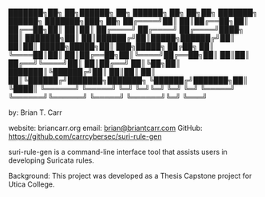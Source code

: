 
███████╗██╗   ██╗██████╗ ██╗      ██████╗ ██╗   ██╗██╗     ███████╗     ██████╗ ███████╗███╗   ██╗
██╔════╝██║   ██║██╔══██╗██║      ██╔══██╗██║   ██║██║     ██╔════╝    ██╔════╝ ██╔════╝████╗  ██║
███████╗██║   ██║██████╔╝██║█████╗██████╔╝██║   ██║██║     █████╗█████╗██║  ███╗█████╗  ██╔██╗ ██║
╚════██║██║   ██║██╔══██╗██║╚════╝██╔══██╗██║   ██║██║     ██╔══╝╚════╝██║   ██║██╔══╝  ██║╚██╗██║
███████║╚██████╔╝██║  ██║██║      ██║  ██║╚██████╔╝███████╗███████╗    ╚██████╔╝███████╗██║ ╚████║
╚══════╝ ╚═════╝ ╚═╝  ╚═╝╚═╝      ╚═╝  ╚═╝ ╚═════╝ ╚══════╝╚══════╝     ╚═════╝ ╚══════╝╚═╝  ╚═══╝
                                                                                                  
by: Brian T. Carr

website:	briancarr.org
email:		brian@briantcarr.com
GitHub: 	https://github.com/carrcybersec/suri-rule-gen

suri-rule-gen is a command-line interface tool that assists users in developing Suricata rules. 

Background:
This project was developed as a Thesis Capstone project for Utica College. 
